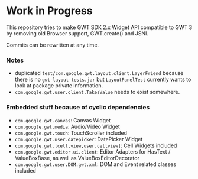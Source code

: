 # Work in Progress

This repository tries to make GWT SDK 2.x Widget API compatible to GWT 3 by removing old Browser support, GWT.create() and JSNI.

Commits can be rewritten at any time.

### Notes

- duplicated `test/com.google.gwt.layout.client.LayerFriend` because there is no `gwt-layout-tests.jar` but 
`LayoutPanelTest` currently wants to look at package private information.
- `com.google.gwt.user.client.TakesValue` needs to exist somewhere.


### Embedded stuff because of cyclic dependencies

- `com.google.gwt.canvas`: Canvas Widget
- `com.google.gwt.media`: Audio/Video Widget
- `com.google.gwt.touch`: TouchScroller included
- `com.google.gwt.user.datepicker`: DatePicker Widget
- `com.google.gwt.[cell,view,user.cellview]`: Cell Widgets included
- `com.google.gwt.editor.ui.client`: Editor Adapters for HasText / ValueBoxBase, as well as ValueBoxEditorDecorator
- `com.google.gwt.user.DOM.gwt.xml`: DOM and Event related classes included
